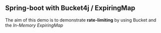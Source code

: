 ## Spring-boot with Bucket4j / ExpiringMap

The aim of this demo is to demonstrate **rate-limiting** by using Bucket
and the *In-Memory ExpiringMap*